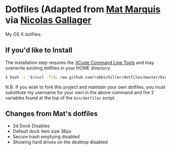 # Dotfiles (Adapted from [Mat Marquis](https://github.com/Wilto/dotfiles) via [Nicolas Gallager](https://github.com/necolas/dotfiles)

My OS X dotfiles.

## If you'd like to Install

The installation step requires the [XCode Command Line
Tools](https://developer.apple.com/downloads) and may overwrite existing
dotfiles in your HOME directory.

```bash
$ bash -c "$(curl -fsSL raw.github.com/robbschiller/dotfiles/master/bin/dotfiles)"
```

N.B. If you wish to fork this project and maintain your own dotfiles, you must
substitute my username for your own in the above command and the 2 variables
found at the top of the `bin/dotfiles` script.

## Changes from Mat's dotfiles

- 2d Dock Disables
- Default dock item size 36px
- Secure trash emptying disabled
- Showing hard drives on the desktop disabled
